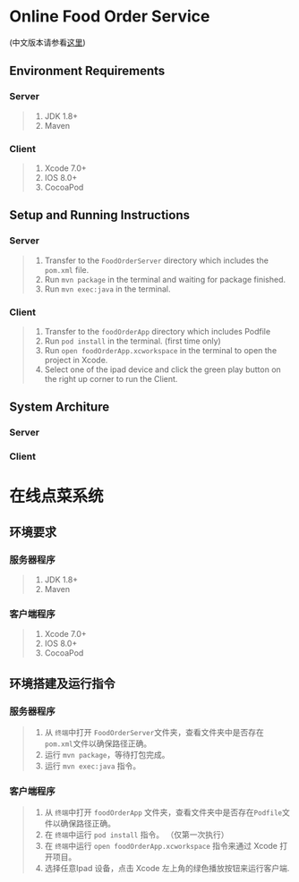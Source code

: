 # Online Food Order Service
(中文版本请参看[这里](#foodOrder_cn))

## Environment Requirements
### Server
> 1. JDK 1.8+
> 2. Maven

### Client
> 1. Xcode 7.0+
> 2. IOS 8.0+
> 3. CocoaPod

## Setup and Running Instructions
### Server
> 1. Transfer to the ```FoodOrderServer``` directory which includes the ```pom.xml``` file.
> 2. Run ```mvn package``` in the terminal and waiting for package finished.
> 3. Run ```mvn exec:java``` in the terminal.

### Client
> 1. Transfer to the ```foodOrderApp``` directory which includes Podfile
> 2. Run ```pod install``` in the terminal. (first time only)
> 3. Run ```open foodOrderApp.xcworkspace``` in the terminal to open the project in Xcode.
> 4. Select one of the ipad device and click the green play button on the right up corner to run the Client.

## System Architure

### Server

### Client


## <a name="foodOrder_cn"></a>
# 在线点菜系统

## 环境要求
### 服务器程序
> 1. JDK 1.8+
> 2. Maven

### 客户端程序
> 1. Xcode 7.0+
> 2. IOS 8.0+
> 3. CocoaPod

## 环境搭建及运行指令
### 服务器程序
> 1. 从 ```终端```中打开 ```FoodOrderServer```文件夹，查看文件夹中是否存在```pom.xml```文件以确保路径正确。
> 2. 运行 ```mvn package```，等待打包完成。
> 3. 运行 ```mvn exec:java``` 指令。

### 客户端程序
> 1. 从 ```终端```中打开 ```foodOrderApp``` 文件夹，查看文件夹中是否存在```Podfile```文件以确保路径正确。
> 2. 在 ```终端```中运行 ```pod install``` 指令。 （仅第一次执行）
> 3. 在 ```终端```中运行 ```open foodOrderApp.xcworkspace``` 指令来通过 Xcode 打开项目。
> 4. 选择任意Ipad 设备，点击 Xcode 左上角的绿色播放按钮来运行客户端.